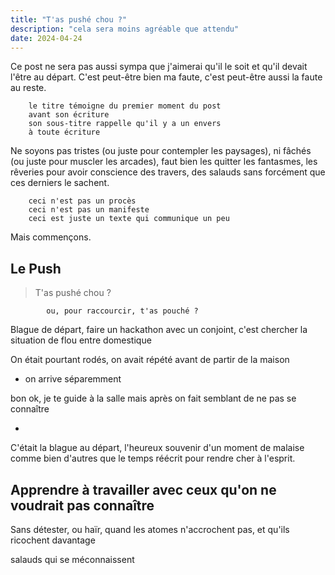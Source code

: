 ```yaml
---
title: "T'as pushé chou ?"
description: "cela sera moins agréable que attendu"
date: 2024-04-24
---
```


Ce post ne sera pas aussi sympa que j'aimerai qu'il le soit et qu'il devait l'être au départ. C'est peut-être bien ma faute, c'est peut-être aussi la faute au reste. 

        le titre témoigne du premier moment du post
        avant son écriture
        son sous-titre rappelle qu'il y a un envers
        à toute écriture 

Ne soyons pas tristes (ou juste pour contempler les paysages), ni fâchés (ou juste pour muscler les arcades), faut bien les quitter les fantasmes, les rêveries pour avoir conscience des travers, des salauds sans forcément que ces derniers le sachent. 

        ceci n'est pas un procès
        ceci n'est pas un manifeste
        ceci est juste un texte qui communique un peu

Mais commençons. 

## Le Push

> T'as pushé chou ? 

            ou, pour raccourcir, t'as pouché ? 

Blague de départ, faire un hackathon avec un conjoint, c'est chercher la situation de flou entre domestique

On était pourtant rodés, on avait répété avant de partir de la maison

- on arrive séparemment

bon ok, je te guide à la salle mais après on fait semblant de ne pas se connaître

- 

C'était la blague au départ, l'heureux souvenir d'un moment de malaise comme bien d'autres que le temps réécrit pour rendre cher à l'esprit. 

## Apprendre à travailler avec ceux qu'on ne voudrait pas connaître

Sans détester, ou haïr, quand les atomes n'accrochent pas, et qu'ils ricochent davantage

salauds qui se méconnaissent
